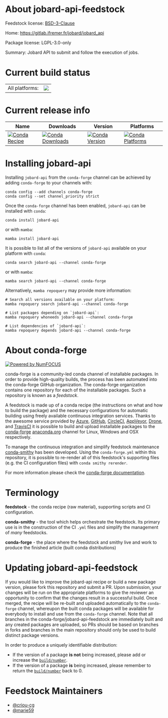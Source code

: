 About jobard-api-feedstock
==========================

Feedstock license: [BSD-3-Clause](https://github.com/conda-forge/jobard-api-feedstock/blob/main/LICENSE.txt)

Home: https://gitlab.ifremer.fr/jobard/jobard_api

Package license: LGPL-3.0-only

Summary: Jobard API to submit and follow the execution of jobs.

Current build status
====================


<table><tr><td>All platforms:</td>
    <td>
      <a href="https://dev.azure.com/conda-forge/feedstock-builds/_build/latest?definitionId=18468&branchName=main">
        <img src="https://dev.azure.com/conda-forge/feedstock-builds/_apis/build/status/jobard-api-feedstock?branchName=main">
      </a>
    </td>
  </tr>
</table>

Current release info
====================

| Name | Downloads | Version | Platforms |
| --- | --- | --- | --- |
| [![Conda Recipe](https://img.shields.io/badge/recipe-jobard--api-green.svg)](https://anaconda.org/conda-forge/jobard-api) | [![Conda Downloads](https://img.shields.io/conda/dn/conda-forge/jobard-api.svg)](https://anaconda.org/conda-forge/jobard-api) | [![Conda Version](https://img.shields.io/conda/vn/conda-forge/jobard-api.svg)](https://anaconda.org/conda-forge/jobard-api) | [![Conda Platforms](https://img.shields.io/conda/pn/conda-forge/jobard-api.svg)](https://anaconda.org/conda-forge/jobard-api) |

Installing jobard-api
=====================

Installing `jobard-api` from the `conda-forge` channel can be achieved by adding `conda-forge` to your channels with:

```
conda config --add channels conda-forge
conda config --set channel_priority strict
```

Once the `conda-forge` channel has been enabled, `jobard-api` can be installed with `conda`:

```
conda install jobard-api
```

or with `mamba`:

```
mamba install jobard-api
```

It is possible to list all of the versions of `jobard-api` available on your platform with `conda`:

```
conda search jobard-api --channel conda-forge
```

or with `mamba`:

```
mamba search jobard-api --channel conda-forge
```

Alternatively, `mamba repoquery` may provide more information:

```
# Search all versions available on your platform:
mamba repoquery search jobard-api --channel conda-forge

# List packages depending on `jobard-api`:
mamba repoquery whoneeds jobard-api --channel conda-forge

# List dependencies of `jobard-api`:
mamba repoquery depends jobard-api --channel conda-forge
```


About conda-forge
=================

[![Powered by
NumFOCUS](https://img.shields.io/badge/powered%20by-NumFOCUS-orange.svg?style=flat&colorA=E1523D&colorB=007D8A)](https://numfocus.org)

conda-forge is a community-led conda channel of installable packages.
In order to provide high-quality builds, the process has been automated into the
conda-forge GitHub organization. The conda-forge organization contains one repository
for each of the installable packages. Such a repository is known as a *feedstock*.

A feedstock is made up of a conda recipe (the instructions on what and how to build
the package) and the necessary configurations for automatic building using freely
available continuous integration services. Thanks to the awesome service provided by
[Azure](https://azure.microsoft.com/en-us/services/devops/), [GitHub](https://github.com/),
[CircleCI](https://circleci.com/), [AppVeyor](https://www.appveyor.com/),
[Drone](https://cloud.drone.io/welcome), and [TravisCI](https://travis-ci.com/)
it is possible to build and upload installable packages to the
[conda-forge](https://anaconda.org/conda-forge) [anaconda.org](https://anaconda.org/)
channel for Linux, Windows and OSX respectively.

To manage the continuous integration and simplify feedstock maintenance
[conda-smithy](https://github.com/conda-forge/conda-smithy) has been developed.
Using the ``conda-forge.yml`` within this repository, it is possible to re-render all of
this feedstock's supporting files (e.g. the CI configuration files) with ``conda smithy rerender``.

For more information please check the [conda-forge documentation](https://conda-forge.org/docs/).

Terminology
===========

**feedstock** - the conda recipe (raw material), supporting scripts and CI configuration.

**conda-smithy** - the tool which helps orchestrate the feedstock.
                   Its primary use is in the construction of the CI ``.yml`` files
                   and simplify the management of *many* feedstocks.

**conda-forge** - the place where the feedstock and smithy live and work to
                  produce the finished article (built conda distributions)


Updating jobard-api-feedstock
=============================

If you would like to improve the jobard-api recipe or build a new
package version, please fork this repository and submit a PR. Upon submission,
your changes will be run on the appropriate platforms to give the reviewer an
opportunity to confirm that the changes result in a successful build. Once
merged, the recipe will be re-built and uploaded automatically to the
`conda-forge` channel, whereupon the built conda packages will be available for
everybody to install and use from the `conda-forge` channel.
Note that all branches in the conda-forge/jobard-api-feedstock are
immediately built and any created packages are uploaded, so PRs should be based
on branches in forks and branches in the main repository should only be used to
build distinct package versions.

In order to produce a uniquely identifiable distribution:
 * If the version of a package **is not** being increased, please add or increase
   the [``build/number``](https://docs.conda.io/projects/conda-build/en/latest/resources/define-metadata.html#build-number-and-string).
 * If the version of a package **is** being increased, please remember to return
   the [``build/number``](https://docs.conda.io/projects/conda-build/en/latest/resources/define-metadata.html#build-number-and-string)
   back to 0.

Feedstock Maintainers
=====================

* [@criou-cg](https://github.com/criou-cg/)
* [@marie59](https://github.com/marie59/)

